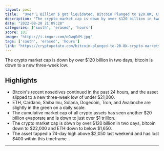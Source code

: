 ```yaml
---
layout: post
title:  "Over 1 Billion $ got liquidated. Bitcoin Plunged to $20.8K, Crypto Markets Erased $120B in 48 Hours"
description: "The crypto market cap is down by over $120 billion in two days, bitcoin is down to a new three-week low."
date: "2022-08-20 21:09:28"
categories: ['south', 'erased', 'hours']
score: 101
image: "https://i.imgur.com/eGwqGdM.jpg"
tags: ['south', 'erased', 'hours']
link: "https://cryptopotato.com/bitcoin-plunged-to-20-8k-crypto-markets-erased-120b-in-48-hours-weekend-watch/"
---
```


The crypto market cap is down by over $120 billion in two days, bitcoin is down to a new three-week low.

## Highlights

- Bitcoin's recent nosedives continued in the past 24 hours, and the asset slipped to a new three-week low of under $21,000.
- ETH, Cardano, Shiba Inu, Solana, Dogecoin, Tron, and Avalanche are slightly in the green on a daily scale.
- The cumulative market cap of all crypto assets has seen another $20 billion evaporate and is down to just over $1 trillion.
- The crypto market cap is down by over $120 billion in two days, bitcoin down to $22,000 and ETH down to below $1,650.
- The asset tapped a 74-day high above $2,050 last weekend and has lost $400 within this timeframe.

---
